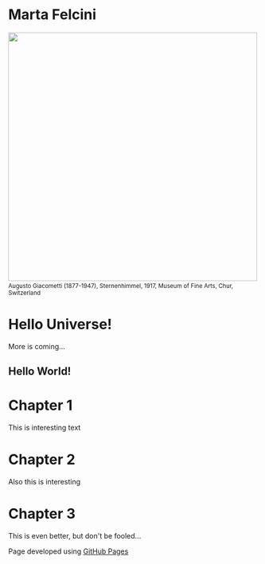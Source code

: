 # Marta Felcini
<img src="https://user-images.githubusercontent.com/39876967/188236115-a7769732-4f78-44a9-95d0-adeeb070aa02.jpg" width="500" height="500">
​<sub>Augusto Giacometti (1877-1947), Sternenhimmel, 1917, Museum of Fine Arts, Chur, Switzerland​​</sub> 
<!-- This content will not appear in the rendered Markdown -->

# Hello Universe!
More is coming... <h2>Hello World!</h2>
# Chapter 1
This is interesting text
# Chapter 2
Also this is interesting
# Chapter 3
This is even better, but don't be fooled...


Page developed using <a href="https://docs.github.com/en/pages/getting-started-with-github-pages/about-github-pages">GitHub Pages</a>
